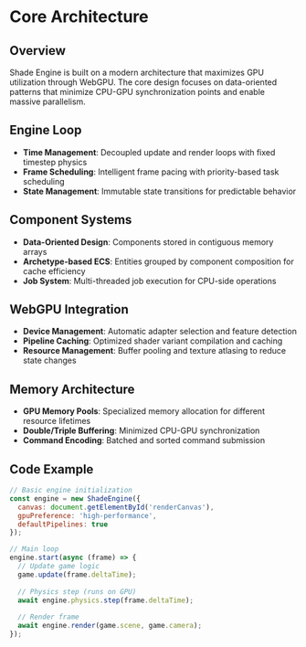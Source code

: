 # Core Architecture

## Overview
Shade Engine is built on a modern architecture that maximizes GPU utilization through WebGPU. The core design focuses on data-oriented patterns that minimize CPU-GPU synchronization points and enable massive parallelism.

## Engine Loop
- **Time Management**: Decoupled update and render loops with fixed timestep physics
- **Frame Scheduling**: Intelligent frame pacing with priority-based task scheduling
- **State Management**: Immutable state transitions for predictable behavior

## Component Systems
- **Data-Oriented Design**: Components stored in contiguous memory arrays
- **Archetype-based ECS**: Entities grouped by component composition for cache efficiency
- **Job System**: Multi-threaded job execution for CPU-side operations

## WebGPU Integration
- **Device Management**: Automatic adapter selection and feature detection
- **Pipeline Caching**: Optimized shader variant compilation and caching
- **Resource Management**: Buffer pooling and texture atlasing to reduce state changes

## Memory Architecture
- **GPU Memory Pools**: Specialized memory allocation for different resource lifetimes
- **Double/Triple Buffering**: Minimized CPU-GPU synchronization
- **Command Encoding**: Batched and sorted command submission

## Code Example
```javascript
// Basic engine initialization
const engine = new ShadeEngine({
  canvas: document.getElementById('renderCanvas'),
  gpuPreference: 'high-performance',
  defaultPipelines: true
});

// Main loop
engine.start(async (frame) => {
  // Update game logic
  game.update(frame.deltaTime);
  
  // Physics step (runs on GPU)
  await engine.physics.step(frame.deltaTime);
  
  // Render frame
  await engine.render(game.scene, game.camera);
});
```
